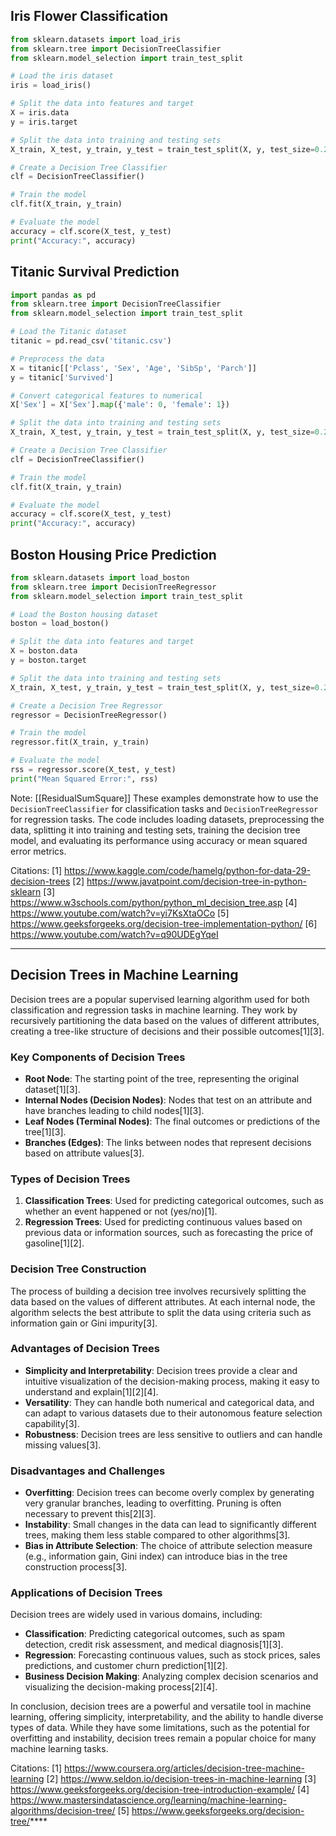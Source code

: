 
## Iris Flower Classification

```python
from sklearn.datasets import load_iris
from sklearn.tree import DecisionTreeClassifier
from sklearn.model_selection import train_test_split

# Load the iris dataset
iris = load_iris()

# Split the data into features and target
X = iris.data
y = iris.target

# Split the data into training and testing sets
X_train, X_test, y_train, y_test = train_test_split(X, y, test_size=0.2, random_state=42)

# Create a Decision Tree Classifier
clf = DecisionTreeClassifier()

# Train the model
clf.fit(X_train, y_train)

# Evaluate the model
accuracy = clf.score(X_test, y_test)
print("Accuracy:", accuracy)
```

## Titanic Survival Prediction

```python
import pandas as pd
from sklearn.tree import DecisionTreeClassifier
from sklearn.model_selection import train_test_split

# Load the Titanic dataset
titanic = pd.read_csv('titanic.csv')

# Preprocess the data
X = titanic[['Pclass', 'Sex', 'Age', 'SibSp', 'Parch']]
y = titanic['Survived']

# Convert categorical features to numerical
X['Sex'] = X['Sex'].map({'male': 0, 'female': 1})

# Split the data into training and testing sets
X_train, X_test, y_train, y_test = train_test_split(X, y, test_size=0.2, random_state=42)

# Create a Decision Tree Classifier
clf = DecisionTreeClassifier()

# Train the model
clf.fit(X_train, y_train)

# Evaluate the model
accuracy = clf.score(X_test, y_test)
print("Accuracy:", accuracy)
```

## Boston Housing Price Prediction

```python
from sklearn.datasets import load_boston
from sklearn.tree import DecisionTreeRegressor
from sklearn.model_selection import train_test_split

# Load the Boston housing dataset
boston = load_boston()

# Split the data into features and target
X = boston.data
y = boston.target

# Split the data into training and testing sets
X_train, X_test, y_train, y_test = train_test_split(X, y, test_size=0.2, random_state=42)

# Create a Decision Tree Regressor
regressor = DecisionTreeRegressor()

# Train the model
regressor.fit(X_train, y_train)

# Evaluate the model
rss = regressor.score(X_test, y_test)
print("Mean Squared Error:", rss)
```
Note: [[ResidualSumSquare]]
These examples demonstrate how to use the `DecisionTreeClassifier` for classification tasks and `DecisionTreeRegressor` for regression tasks. The code includes loading datasets, preprocessing the data, splitting it into training and testing sets, training the decision tree model, and evaluating its performance using accuracy or mean squared error metrics.

Citations:
[1] https://www.kaggle.com/code/hamelg/python-for-data-29-decision-trees
[2] https://www.javatpoint.com/decision-tree-in-python-sklearn
[3] https://www.w3schools.com/python/python_ml_decision_tree.asp
[4] https://www.youtube.com/watch?v=yi7KsXtaOCo
[5] https://www.geeksforgeeks.org/decision-tree-implementation-python/
[6] https://www.youtube.com/watch?v=q90UDEgYqeI

-------------
## Decision Trees in Machine Learning

Decision trees are a popular supervised learning algorithm used for both classification and regression tasks in machine learning. They work by recursively partitioning the data based on the values of different attributes, creating a tree-like structure of decisions and their possible outcomes[1][3].

### Key Components of Decision Trees

- **Root Node**: The starting point of the tree, representing the original dataset[1][3].
- **Internal Nodes (Decision Nodes)**: Nodes that test on an attribute and have branches leading to child nodes[1][3].
- **Leaf Nodes (Terminal Nodes)**: The final outcomes or predictions of the tree[1][3].
- **Branches (Edges)**: The links between nodes that represent decisions based on attribute values[3].

### Types of Decision Trees

1. **Classification Trees**: Used for predicting categorical outcomes, such as whether an event happened or not (yes/no)[1].
2. **Regression Trees**: Used for predicting continuous values based on previous data or information sources, such as forecasting the price of gasoline[1][2].

### Decision Tree Construction

The process of building a decision tree involves recursively splitting the data based on the values of different attributes. At each internal node, the algorithm selects the best attribute to split the data using criteria such as information gain or Gini impurity[3].

### Advantages of Decision Trees

- **Simplicity and Interpretability**: Decision trees provide a clear and intuitive visualization of the decision-making process, making it easy to understand and explain[1][2][4].
- **Versatility**: They can handle both numerical and categorical data, and can adapt to various datasets due to their autonomous feature selection capability[3].
- **Robustness**: Decision trees are less sensitive to outliers and can handle missing values[3].

### Disadvantages and Challenges

- **Overfitting**: Decision trees can become overly complex by generating very granular branches, leading to overfitting. Pruning is often necessary to prevent this[2][3].
- **Instability**: Small changes in the data can lead to significantly different trees, making them less stable compared to other algorithms[3].
- **Bias in Attribute Selection**: The choice of attribute selection measure (e.g., information gain, Gini index) can introduce bias in the tree construction process[3].

### Applications of Decision Trees

Decision trees are widely used in various domains, including:

- **Classification**: Predicting categorical outcomes, such as spam detection, credit risk assessment, and medical diagnosis[1][3].
- **Regression**: Forecasting continuous values, such as stock prices, sales predictions, and customer churn prediction[1][2].
- **Business Decision Making**: Analyzing complex decision scenarios and visualizing the decision-making process[2][4].

In conclusion, decision trees are a powerful and versatile tool in machine learning, offering simplicity, interpretability, and the ability to handle diverse types of data. While they have some limitations, such as the potential for overfitting and instability, decision trees remain a popular choice for many machine learning tasks.

Citations:
[1] https://www.coursera.org/articles/decision-tree-machine-learning
[2] https://www.seldon.io/decision-trees-in-machine-learning
[3] https://www.geeksforgeeks.org/decision-tree-introduction-example/
[4] https://www.mastersindatascience.org/learning/machine-learning-algorithms/decision-tree/
[5] https://www.geeksforgeeks.org/decision-tree/****